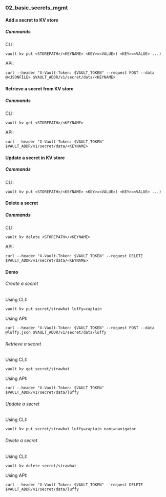 ### 02_basic_secrets_mgmt ###

#### Add a secret to KV store ####

##### Commands #####

CLI:
```console
vault kv put <STOREPATH>/<KEYNAME> <KEY>=<VALUE>( <KEY>=<VALUE> ...)
```

API:
```console
curl --header "X-Vault-Token: $VAULT_TOKEN" --request POST --data @<JSONFILE> $VAULT_ADDR/v1/secret/data/<KEYNAME>
```


#### Retrieve a secret from KV store ####

##### Commands #####

CLI:
```console
vault kv get <STOREPATH>/<KEYNAME>
```

API:
```console
curl --header "X-Vault-Token: $VAULT_TOKEN" $VAULT_ADDR/v1/secret/data/<KEYNAME>
```

#### Update a secret in KV store ####

##### Commands #####

CLI:
```console
vault kv put <STOREPATH>/<KEYNAME> <KEY>=<VALUE>( <KEY>=<VALUE> ...)
```

#### Delete a secret ####

##### Commands #####

CLI:
```console
vault kv delete <STOREPATH>/<KEYNAME>
```

API:
```console
curl --header "X-Vault-Token: $VAULT_TOKEN" --request DELETE $VAULT_ADDR/v1/secret/data/<KEYNAME>
```

#### Demo ####

###### Create a secret ######

Using CLI:
```console
vault kv put secret/strawhat luffy=captain
```

Using API:
```console
curl --header "X-Vault-Token: $VAULT_TOKEN" --request POST --data @luffy.json $VAULT_ADDR/v1/secret/data/luffy
```

###### Retrieve a secret ######

Using CLI:
```console
vault kv get secret/strawhat
```

Using API:
```console
curl --header "X-Vault-Token: $VAULT_TOKEN" $VAULT_ADDR/v1/secret/data/luffy
```

###### Update a secret ######

Using CLI:
```console
vault kv put secret/strawhat luffy=captain nami=navigator
```

###### Delete a secret ######

Using CLI:
```console
vault kv delete secret/strawhat
```

Using API:
```console
curl --header "X-Vault-Token: $VAULT_TOKEN" --request DELETE $VAULT_ADDR/v1/secret/data/luffy
```